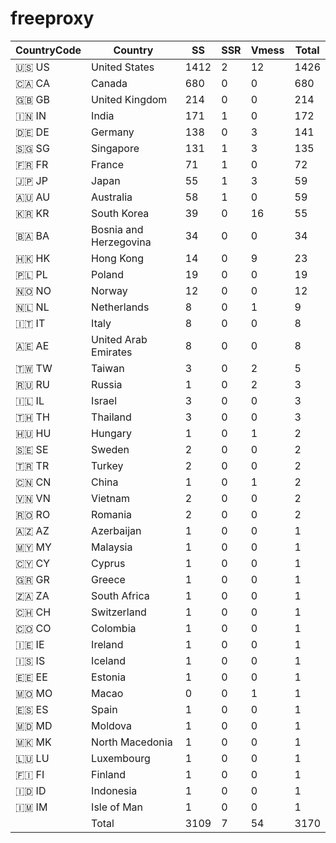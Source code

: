 # freeproxy

|CountryCode|Country|SS|SSR|Vmess|Total|
|  ----  | ----  |  ----  | ----  |  ----  | ----  |
|🇺🇸 US|United States|1412|2|12|1426|
|🇨🇦 CA|Canada|680|0|0|680|
|🇬🇧 GB|United Kingdom|214|0|0|214|
|🇮🇳 IN|India|171|1|0|172|
|🇩🇪 DE|Germany|138|0|3|141|
|🇸🇬 SG|Singapore|131|1|3|135|
|🇫🇷 FR|France|71|1|0|72|
|🇯🇵 JP|Japan|55|1|3|59|
|🇦🇺 AU|Australia|58|1|0|59|
|🇰🇷 KR|South Korea|39|0|16|55|
|🇧🇦 BA|Bosnia and Herzegovina|34|0|0|34|
|🇭🇰 HK|Hong Kong|14|0|9|23|
|🇵🇱 PL|Poland|19|0|0|19|
|🇳🇴 NO|Norway|12|0|0|12|
|🇳🇱 NL|Netherlands|8|0|1|9|
|🇮🇹 IT|Italy|8|0|0|8|
|🇦🇪 AE|United Arab Emirates|8|0|0|8|
|🇹🇼 TW|Taiwan|3|0|2|5|
|🇷🇺 RU|Russia|1|0|2|3|
|🇮🇱 IL|Israel|3|0|0|3|
|🇹🇭 TH|Thailand|3|0|0|3|
|🇭🇺 HU|Hungary|1|0|1|2|
|🇸🇪 SE|Sweden|2|0|0|2|
|🇹🇷 TR|Turkey|2|0|0|2|
|🇨🇳 CN|China|1|0|1|2|
|🇻🇳 VN|Vietnam|2|0|0|2|
|🇷🇴 RO|Romania|2|0|0|2|
|🇦🇿 AZ|Azerbaijan|1|0|0|1|
|🇲🇾 MY|Malaysia|1|0|0|1|
|🇨🇾 CY|Cyprus|1|0|0|1|
|🇬🇷 GR|Greece|1|0|0|1|
|🇿🇦 ZA|South Africa|1|0|0|1|
|🇨🇭 CH|Switzerland|1|0|0|1|
|🇨🇴 CO|Colombia|1|0|0|1|
|🇮🇪 IE|Ireland|1|0|0|1|
|🇮🇸 IS|Iceland|1|0|0|1|
|🇪🇪 EE|Estonia|1|0|0|1|
|🇲🇴 MO|Macao|0|0|1|1|
|🇪🇸 ES|Spain|1|0|0|1|
|🇲🇩 MD|Moldova|1|0|0|1|
|🇲🇰 MK|North Macedonia|1|0|0|1|
|🇱🇺 LU|Luxembourg|1|0|0|1|
|🇫🇮 FI|Finland|1|0|0|1|
|🇮🇩 ID|Indonesia|1|0|0|1|
|🇮🇲 IM|Isle of Man|1|0|0|1|
||Total|3109|7|54|3170|

